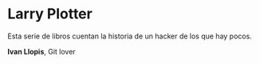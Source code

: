 # Larry Plotter

Esta serie de libros cuentan la historia de un hacker de los que hay pocos.

**Ivan Llopis**, Git lover

